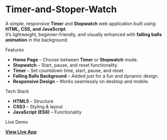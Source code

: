 # Timer-and-Stoper-Watch
A simple, responsive **Timer** and **Stopwatch** web application built using **HTML, CSS, and JavaScript**.  
It’s lightweight, beginner-friendly, and visually enhanced with **falling balls animation** in the background.


Features
- **Home Page** – Choose between **Timer** or **Stopwatch** mode.
- **Stopwatch** – Start, pause, and reset functionality.
- **Timer** – Set countdown time, start, pause, and reset.
- **Falling Balls Background** – Added just for a fun and dynamic design.
- **Responsive Design** – Works seamlessly on desktop and mobile.

Tech Stack
- **HTML5** – Structure
- **CSS3** – Styling & layout
- **JavaScript (ES6)** – Functionality

Live Demo

**[View Live App](https://jisharaj123.github.io/Timer-and-Stoper-Watch/)**
